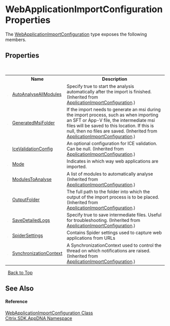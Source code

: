 # WebApplicationImportConfiguration Properties
 

The <a href="T_Citrix_SDK_AppDNA_WebApplicationImportConfiguration">WebApplicationImportConfiguration</a> type exposes the following members.


## Properties
&nbsp;<table><tr><th></th><th>Name</th><th>Description</th></tr><tr><td>![Public property](media/pubproperty.gif "Public property")</td><td><a href="P_Citrix_SDK_AppDNA_ApplicationImportConfiguration_AutoAnalyseAllModules">AutoAnalyseAllModules</a></td><td>
Specify true to start the analysis automatically after the import is finished.
 (Inherited from <a href="T_Citrix_SDK_AppDNA_ApplicationImportConfiguration">ApplicationImportConfiguration</a>.)</td></tr><tr><td>![Public property](media/pubproperty.gif "Public property")</td><td><a href="P_Citrix_SDK_AppDNA_ApplicationImportConfiguration_GeneratedMsiFolder">GeneratedMsiFolder</a></td><td>
If the import needs to generate an msi during the import process, such as when importing an SFT or App-V file, the intermediate msi files will be saved to this location. If this is null, then no files are saved.
 (Inherited from <a href="T_Citrix_SDK_AppDNA_ApplicationImportConfiguration">ApplicationImportConfiguration</a>.)</td></tr><tr><td>![Public property](media/pubproperty.gif "Public property")</td><td><a href="P_Citrix_SDK_AppDNA_ApplicationImportConfiguration_IceValidationConfig">IceValidationConfig</a></td><td>
An optional configuration for ICE validation. Can be null.
 (Inherited from <a href="T_Citrix_SDK_AppDNA_ApplicationImportConfiguration">ApplicationImportConfiguration</a>.)</td></tr><tr><td>![Public property](media/pubproperty.gif "Public property")</td><td><a href="P_Citrix_SDK_AppDNA_WebApplicationImportConfiguration_Mode">Mode</a></td><td>
Indicates in which way web applications are imported.</td></tr><tr><td>![Public property](media/pubproperty.gif "Public property")</td><td><a href="P_Citrix_SDK_AppDNA_ApplicationImportConfiguration_ModulesToAnalyse">ModulesToAnalyse</a></td><td>
A list of modules to automatically analyse
 (Inherited from <a href="T_Citrix_SDK_AppDNA_ApplicationImportConfiguration">ApplicationImportConfiguration</a>.)</td></tr><tr><td>![Public property](media/pubproperty.gif "Public property")</td><td><a href="P_Citrix_SDK_AppDNA_ApplicationImportConfiguration_OutputFolder">OutputFolder</a></td><td>
The full path to the folder into which the output of the import process is to be placed.
 (Inherited from <a href="T_Citrix_SDK_AppDNA_ApplicationImportConfiguration">ApplicationImportConfiguration</a>.)</td></tr><tr><td>![Public property](media/pubproperty.gif "Public property")</td><td><a href="P_Citrix_SDK_AppDNA_ApplicationImportConfiguration_SaveDetailedLogs">SaveDetailedLogs</a></td><td>
Specify true to save intermediate files. Useful for troubleshooting.
 (Inherited from <a href="T_Citrix_SDK_AppDNA_ApplicationImportConfiguration">ApplicationImportConfiguration</a>.)</td></tr><tr><td>![Public property](media/pubproperty.gif "Public property")</td><td><a href="P_Citrix_SDK_AppDNA_WebApplicationImportConfiguration_SpiderSettings">SpiderSettings</a></td><td>
Contains Spider settings used to capture web applications from URLs</td></tr><tr><td>![Public property](media/pubproperty.gif "Public property")</td><td><a href="P_Citrix_SDK_AppDNA_ApplicationImportConfiguration_SynchronizationContext">SynchronizationContext</a></td><td>
A SynchronizationContext used to control the thread on which notifications are raised.
 (Inherited from <a href="T_Citrix_SDK_AppDNA_ApplicationImportConfiguration">ApplicationImportConfiguration</a>.)</td></tr></table>&nbsp;
<a href="#webapplicationimportconfiguration-properties">Back to Top</a>

## See Also


#### Reference
<a href="T_Citrix_SDK_AppDNA_WebApplicationImportConfiguration">WebApplicationImportConfiguration Class</a><br /><a href="N_Citrix_SDK_AppDNA">Citrix.SDK.AppDNA Namespace</a><br />
